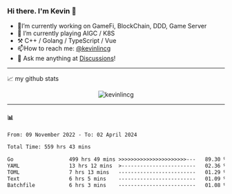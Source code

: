 ### Hi there. I'm Kevin 👋

- 🔭I’m currently working on GameFi, BlockChain, DDD, Game Server
- 🌱 I’m currently playing AIGC / K8S
-   :hammer_and_pick: C++ / Golang / TypeScript / Vue
- 📫How to reach me: [@kevinlincg](https://twitter.com/kevinlincg) 
-   :thought_balloon: Ask me anything at [Discussions](https://github.com/kevinlincg/kevinlincg/issues/new)!

---

📈 my github stats

<p align="center"> <img src="https://github-readme-stats-ouuan.vercel.app/api?username=kevinlincg&theme=dark&show_icons=true&count_private=true" alt="kevinlincg" />

---

#### :bar_chart: 

<!--START_SECTION:waka-->

```txt
From: 09 November 2022 - To: 02 April 2024

Total Time: 559 hrs 43 mins

Go                  499 hrs 49 mins >>>>>>>>>>>>>>>>>>>>>>---   89.30 %
YAML                13 hrs 12 mins  >------------------------   02.36 %
TOML                7 hrs 13 mins   -------------------------   01.29 %
Text                6 hrs 5 mins    -------------------------   01.09 %
Batchfile           6 hrs 3 mins    -------------------------   01.08 %
```

<!--END_SECTION:waka-->

